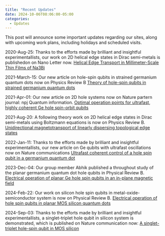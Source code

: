 ```yaml
---
title: "Recent Updates"
date: 2024-10-06T08:06:00-05:00
categories:
  - Updates
---
```


This post will announce some important updates regarding our sites, along with upcoming work plans, including holidays and scheduled visits.

2020-Aug-25: Thanks to the efforts made by brilliant and insightful experimentallists, our work on 2D helical edge states in Dirac semi-metals is publishedon on Nano Letter now.
[Helical Edge Transport in Millimeter-Scale Thin Films of Na3Bi](https://pubs.acs.org/doi/abs/10.1021/acs.nanolett.0c01649)

2021-March-15: Our new article on hole-spin qubits in strained germanium quantum dots now on Physics Review B
[Theory of hole-spin qubits in strained germanium quantum dots](https://journals.aps.org/prb/abstract/10.1103/PhysRevB.103.125201)

2021-Apr-01: Our new article on 2D hole systems now on Nature partern journal: npj Quantum information.
[Optimal operation points for ultrafast, highly coherent Ge hole spin-orbit qubits](https://www.nature.com/articles/s41534-021-00386-2)

2021-Aug-20: A following theory work on 2D helical edge states in Dirac semi-metals using Boltzmann equations is now on Physics Review B.
[Unidirectional magnetotransport of linearly dispersing topological edge states](https://journals.aps.org/prb/abstract/10.1103/PhysRevB.104.L081406)

2022-Jan-11: Thanks to the efforts made by brilliant and insightful experimentallists, our new article on Ge qubits with ultrafast oscillations now on Nature communications
[Ultrafast coherent control of a hole spin qubit in a germanium quantum dot](https://www.nature.com/articles/s41467-021-27880-7)

2023-Dec-04: Our group member Abhik published a throughout study of the planar germanium quantum dot hole qubits in Physical Review B.
[Electrical operation of planar Ge hole spin qubits in an in-plane magnetic field](https://journals.aps.org/prb/abstract/10.1103/PhysRevB.108.245301)

2024-Feb-22: Our work on silicon hole spin qubits in metal-oxide-semiconductor system is now on Physical Review B.
[Electrical operation of hole spin qubits in planar MOS silicon quantum dots](https://journals.aps.org/prb/abstract/10.1103/PhysRevB.109.075427)

2024-Sep-03: Thanks to the efforts made by brilliant and insightful experimentallists, a singlet-triplet hole qubit in silicon system is demonstrated, which is published on Nature communication now:
[A singlet-triplet hole-spin qubit in MOS silicon](https://www.nature.com/articles/s41467-024-51902-9)



